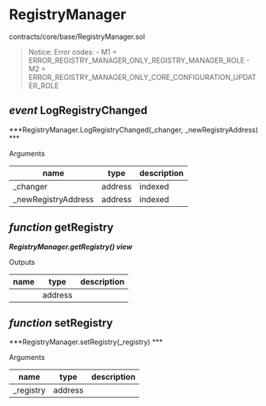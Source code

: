 # RegistryManager

contracts/core/base/RegistryManager.sol

> Notice: Error codes: - M1 = ERROR_REGISTRY_MANAGER_ONLY_REGISTRY_MANAGER_ROLE - M2 = ERROR_REGISTRY_MANAGER_ONLY_CORE_CONFIGURATION_UPDATER_ROLE

## *event* LogRegistryChanged

***RegistryManager.LogRegistryChanged(_changer, _newRegistryAddress) ***

Arguments

| **name** | **type** | **description** |
|-|-|-|
| _changer | address | indexed |
| _newRegistryAddress | address | indexed |



## *function* getRegistry

***RegistryManager.getRegistry() view***

Outputs

| **name** | **type** | **description** |
|-|-|-|
|  | address |  |



## *function* setRegistry

***RegistryManager.setRegistry(_registry) ***

Arguments

| **name** | **type** | **description** |
|-|-|-|
| _registry | address |  |


